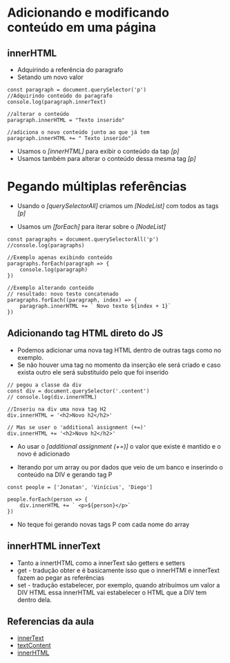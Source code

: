 # Adicionando e modificando conteúdo em uma página

## innerHTML
- Adquirindo a referência do paragrafo
- Setando um novo valor
```
const paragraph = document.querySelector('p')
//Adquirindo conteúdo do paragrafo
console.log(paragraph.innerText)

//alterar o conteúdo 
paragraph.innerHTML = "Texto inserido"

//adiciona o novo conteúdo junto ao que já tem
paragraph.innerHTML += " Texto inserido"
```
- Usamos o *[innerHTML]* para exibir o conteúdo da tap *[p]*
- Usamos também para alterar o conteúdo dessa mesma tag *[p]*

# Pegando múltiplas referências

- Usando o *[querySelectorAll]* criamos um *[NodeList]* com todos as tags *[p]*

- Usamos um *[forEach]* para iterar sobre o *[NodeList]* 
```
const paragraphs = document.querySelectorAll('p')
//console.log(paragraphs)

//Exemplo apenas exibindo conteúdo
paragraphs.forEach(paragraph => {
    console.log(paragraph)
})

//Exemplo alterando conteúdo
// resultado: novo testo concatenado
paragraphs.forEach((paragraph, index) => {
    paragraph.innerHTML += ` Novo texto ${index + 1}`
})

```
## Adicionando tag HTML direto do JS
- Podemos adicionar uma nova tag HTML dentro de outras tags como no exemplo.
- Se não houver uma tag no momento da inserção ele será criado e caso exista outro ele será substituído pelo que foi inserido

```
// pegou a classe da div
const div = document.querySelector('.content')
// console.log(div.innerHTML)

//Inseriu na div uma nova tag H2
div.innerHTML = '<h2>Novo h2</h2>'

// Mas se user o 'additional assignment (+=)'
div.innerHTML += '<h2>Novo h2</h2>'
```
- Ao usar o *[additional assignment (+=)]* o valor que existe é mantido e o novo é adicionado

- Iterando por um array ou por dados que veio de um banco e inserindo o conteúdo na DIV e gerando tag P 
```
const people = ['Jonatan', 'Vinícius', 'Diego']

people.forEach(person => {
    div.innerHTML += ` <p>${person}</p>`
})
```
- No teque foi gerando novas tags P com cada nome do array

## innerHTML innerText

- Tanto a innertHTML como a innerText são getters e setters
- get - tradução obter e é basicamente isso que o innerHTMl e innerText fazem ao pegar as referências
- set - tradução estabelecer, por exemplo, quando atribuímos um valor a DIV HTML essa innerHTML vai estabelecer o HTML que a DIV tem dentro dela.

## Referencias da aula
- [innerText](https://developer.mozilla.org/en-US/docs/Web/API/HTMLElement/innerText)
- [textContent](https://developer.mozilla.org/en-US/docs/Web/API/Node/textContent)
- [innerHTML](https://developer.mozilla.org/en-US/docs/Web/API/Element/innerHTML)


